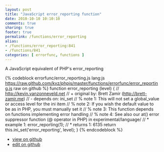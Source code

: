 ```yaml
---
layout: post
title: "JavaScript error_reporting function"
date: 2010-10-10 10:10:10
comments: true
sharing: true
footer: true
permalink: /functions/error_reporting
alias:
- /functions/error_reporting:841
- /functions/841
categories: [ errorfunc, functions ]
---
```

A JavaScript equivalent of PHP's error_reporting
<!-- more -->
{% codeblock errorfunc/error_reporting.js lang:js https://raw.github.com/kvz/phpjs/master/functions/errorfunc/error_reporting.js raw on github %}
function error_reporting (level) {
    // http://kevin.vanzonneveld.net
    // +   original by: Brett Zamir (http://brett-zamir.me)
    // -    depends on: ini_set
    // %        note 1: This will not set a global_value or access level for the ini item
    // %        note 2: If you wish the default value to be as in PHP, you must manually set it
    // %        note 3: This function depends on functions implementing error handling
    // %        note 4: See also our at() error suppressor function (@ operator in PHP) in experimental/language/
    // *     example 1: error_reporting(1);
    // *     returns 1: 6135
    return this.ini_set('error_reporting', level);
}
{% endcodeblock %}
<ul>
 <li><a href="https://github.com/kvz/phpjs/blob/master/functions/errorfunc/error_reporting.js">view on github</a></li>
 <li><a href="https://github.com/kvz/phpjs/edit/master/functions/errorfunc/error_reporting.js">edit on github</a></li>
</ul>
